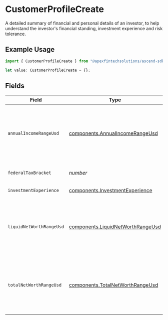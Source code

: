 # CustomerProfileCreate

A detailed summary of financial and personal details of an investor, to help understand the investor's financial standing, investment experience and risk tolerance.

## Example Usage

```typescript
import { CustomerProfileCreate } from "@apexfintechsolutions/ascend-sdk/models/components";

let value: CustomerProfileCreate = {};
```

## Fields

| Field                                                                                  | Type                                                                                   | Required                                                                               | Description                                                                            | Example                                                                                |
| -------------------------------------------------------------------------------------- | -------------------------------------------------------------------------------------- | -------------------------------------------------------------------------------------- | -------------------------------------------------------------------------------------- | -------------------------------------------------------------------------------------- |
| `annualIncomeRangeUsd`                                                                 | [components.AnnualIncomeRangeUsd](../../models/components/annualincomerangeusd.md)     | :heavy_minus_sign:                                                                     | Annual income range; the low number is exclusive, the high number is inclusive         | FROM_100K_TO_200K                                                                      |
| `federalTaxBracket`                                                                    | *number*                                                                               | :heavy_minus_sign:                                                                     | Federal tax bracket percent.                                                           | 1.5                                                                                    |
| `investmentExperience`                                                                 | [components.InvestmentExperience](../../models/components/investmentexperience.md)     | :heavy_minus_sign:                                                                     | Investment experience.                                                                 | GOOD                                                                                   |
| `liquidNetWorthRangeUsd`                                                               | [components.LiquidNetWorthRangeUsd](../../models/components/liquidnetworthrangeusd.md) | :heavy_minus_sign:                                                                     | Liquid net worth range; the low number is exclusive, the high number is inclusive      | FROM_100K_TO_200K                                                                      |
| `totalNetWorthRangeUsd`                                                                | [components.TotalNetWorthRangeUsd](../../models/components/totalnetworthrangeusd.md)   | :heavy_minus_sign:                                                                     | Total net worth range; the low number is exclusive, the high number is inclusive       | FROM_100K_TO_200K                                                                      |